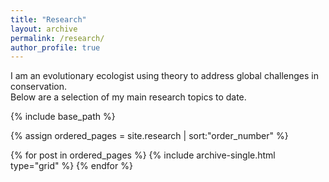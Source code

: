 ```yaml
---
title: "Research"
layout: archive
permalink: /research/
author_profile: true
---
```


I am an evolutionary ecologist using theory to address global challenges in conservation. <br />
Below are a selection of my main research topics to date.

<nbsp>

{% include base_path %}

{% assign ordered_pages = site.research | sort:"order_number" %}

{% for post in ordered_pages %}
  {% include archive-single.html type="grid" %}
{% endfor %}
 
